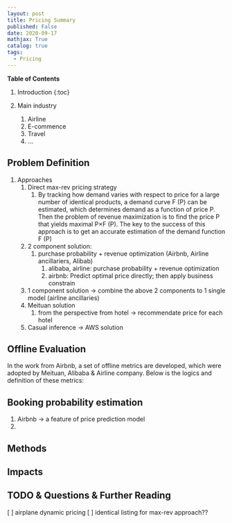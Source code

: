 ```yaml
---
layout: post
title: Pricing Summary
published: False
date: 2020-09-17
mathjax: True
catalog: true
tags:
  - Pricing
---
```


**Table of Contents**
1. Introduction
{:toc}

1. Main industry
    1. Airline
    2. E-commence
    3. Travel 
    4. ...

## Problem Definition

1. Approaches
    1. Direct max-rev pricing strategy
        1. By tracking how demand varies with respect to price for a large number of identical products, a demand curve F (P) can be estimated, which determines demand as a function of price P. Then the problem of revenue maximization is to find the price P that yields maximal P×F (P). The key to the success of this approach is to get an accurate estimation of the demand function F (P)
    2. 2 component solution: 
       1. purchase probability + revenue optimization (Airbnb, Airline ancillariers, Alibab)
          1. alibaba, airline: purchase probability + revenue optimization
          2. airbnb: Predict optimal price directly; then apply business constrain 
    3. 1 component solution -> combine the above 2 components to 1 single model (airline ancillaries)
    4. Meituan solution
       1. from the perspective from hotel -> recommendate price for each hotel 
    5. Casual inference -> AWS solution

## Offline Evaluation
In the work from Airbnb, a set of offline metrics are developed, which were adopted by Meituan, Alibaba & Airline company. Below is the logics and definition of these metrics:


## Booking probability estimation

1. Airbnb -> a feature of price prediction model
2. 


## Methods 

## Impacts


## TODO & Questions & Further Reading

[ ] airplane dynamic pricing 
[ ] identical listing for max-rev approach??
